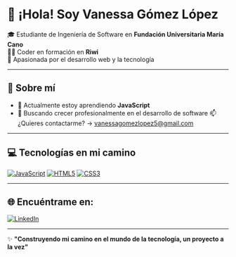 # 👋 ¡Hola! Soy Vanessa Gómez López

🎓 Estudiante de Ingeniería de Software en **Fundación Universitaria María Cano**  
👩‍💻 Coder en formación en **Riwi**  
🌟 Apasionada por el desarrollo web y la tecnología

---

## 🚀 Sobre mí
- 🌱 Actualmente estoy aprendiendo **JavaScript**
- 🎯 Buscando crecer profesionalmente en el desarrollo de software
📫 ¿Quieres contactarme? → [vanessagomezlopez5@gmail.com](mailto:vanessagomezlopez5@gmail.com)

---

## 💻 Tecnologías en mi camino
[![JavaScript](https://img.shields.io/badge/-JavaScript-F7DF1E?style=flat&logo=javascript&logoColor=black)](https://www.w3schools.com/js/)
[![HTML5](https://img.shields.io/badge/-HTML5-E34F26?style=flat&logo=html5&logoColor=white)](https://www.w3schools.com/html/default.asp)
[![CSS3](https://img.shields.io/badge/-CSS3-1572B6?style=flat&logo=css3&logoColor=white)](https://www.w3schools.com/css/default.asp)

---

## 🌐 Encuéntrame en:
[![LinkedIn](https://img.shields.io/badge/-LinkedIn-0A66C2?style=flat&logo=linkedin&logoColor=white)](https://linkedin.com/in/TU_USUARIO_LINKEDIN)

---

✨ **"Construyendo mi camino en el mundo de la tecnología, un proyecto a la vez"**

